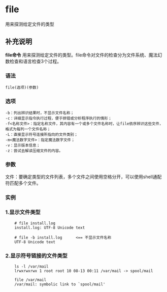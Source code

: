 file
===

用来探测给定文件的类型

## 补充说明

**file命令** 用来探测给定文件的类型。file命令对文件的检查分为文件系统、魔法幻数检查和语言检查3个过程。

###  语法

```shell
file(选项)(参数)
```

###  选项

```shell
-b：列出辨识结果时，不显示文件名称；
-c：详细显示指令执行过程，便于排错或分析程序执行的情形；
-f<名称文件>：指定名称文件，其内容有一个或多个文件名称时，让file依序辨识这些文件，格式为每列一个文件名称；
-L：直接显示符号连接所指向的文件类别；
-m<魔法数字文件>：指定魔法数字文件；
-v：显示版本信息；
-z：尝试去解读压缩文件的内容。
```

###  参数

文件：要确定类型的文件列表，多个文件之间使用空格分开，可以使用shell通配符匹配多个文件。

###  实例

### 1.显示文件类型

```shell
    # file install.log
    install.log: UTF-8 Unicode text

    # file -b install.log      <== 不显示文件名称
    UTF-8 Unicode text
```

### 2.显示符号链接的文件类型


```shell
    ls -l /var/mail
    lrwxrwxrwx 1 root root 10 08-13 00:11 /var/mail -> spool/mail

    file /var/mail
    /var/mail: symbolic link to `spool/mail'
```
